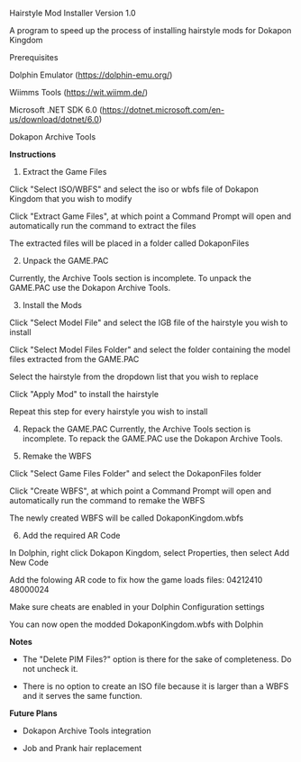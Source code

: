 Hairstyle Mod Installer Version 1.0

A program to speed up the process of installing hairstyle mods for Dokapon Kingdom

Prerequisites

Dolphin Emulator (https://dolphin-emu.org/)

Wiimms Tools (https://wit.wiimm.de/)

Microsoft .NET SDK 6.0 (https://dotnet.microsoft.com/en-us/download/dotnet/6.0)

Dokapon Archive Tools

**Instructions**

1. Extract the Game Files

Click "Select ISO/WBFS" and select the iso or wbfs file of Dokapon Kingdom that you wish to modify

Click "Extract Game Files", at which point a Command Prompt will open and automatically run the command to extract the files

The extracted files will be placed in a folder called DokaponFiles

2. Unpack the GAME.PAC

Currently, the Archive Tools section is incomplete. To unpack the GAME.PAC use the Dokapon Archive Tools.

3. Install the Mods

Click "Select Model File" and select the IGB file of the hairstyle you wish to install

Click "Select Model Files Folder" and select the folder containing the model files extracted from the GAME.PAC

Select the hairstyle from the dropdown list that you wish to replace

Click "Apply Mod" to install the hairstyle

Repeat this step for every hairstyle you wish to install

4. Repack the GAME.PAC
Currently, the Archive Tools section is incomplete. To repack the GAME.PAC use the Dokapon Archive Tools.

5. Remake the WBFS

Click "Select Game Files Folder" and select the DokaponFiles folder

Click "Create WBFS", at which point a Command Prompt will open and automatically run the command to remake the WBFS

The newly created WBFS will be called DokaponKingdom.wbfs

6. Add the required AR Code

In Dolphin, right click Dokapon Kingdom, select Properties, then select Add New Code

Add the folowing AR code to fix how the game loads files: 04212410 48000024

Make sure cheats are enabled in your Dolphin Configuration settings

You can now open the modded DokaponKingdom.wbfs with Dolphin

**Notes**

- The "Delete PIM Files?" option is there for the sake of completeness. Do not uncheck it.

- There is no option to create an ISO file because it is larger than a WBFS and it serves the same function.

**Future Plans**

- Dokapon Archive Tools integration

- Job and Prank hair replacement
